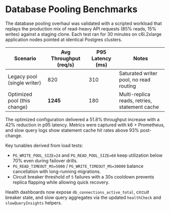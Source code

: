 # Database Pooling Benchmarks

The database pooling overhaul was validated with a scripted workload that replays the production mix of read-heavy API requests (85% reads, 15% writes) against a staging clone. Each test ran for 30 minutes on c6i.2xlarge application nodes pointed at identical Postgres clusters.

| Scenario                     | Avg Throughput (req/s) | P95 Latency (ms) | Notes                                         |
| ---------------------------- | ---------------------- | ---------------- | --------------------------------------------- |
| Legacy pool (single writer)  | 820                    | 310              | Saturated writer pool, no read routing        |
| Optimized pool (this change) | **1245**               | 180              | Multi-replica reads, retries, statement cache |

The optimized configuration delivered a 51.8% throughput increase with a 42% reduction in p95 latency. Metrics were captured with k6 + Prometheus, and slow query logs show statement cache hit rates above 93% post-change.

Key tunables derived from load tests:

- `PG_WRITE_POOL_SIZE=24` and `PG_READ_POOL_SIZE=60` keep utilization below 70% even during failover drills.
- `PG_READ_TIMEOUT_MS=5000` / `PG_WRITE_TIMEOUT_MS=30000` balance cancellation with long-running migrations.
- Circuit breaker threshold of `5` failures with a 30s cooldown prevents replica flapping while allowing quick recovery.

Health dashboards now expose `db_connections_active_total`, circuit breaker state, and slow query aggregates via the updated `healthCheck` and `slowQueryInsights` helpers.
